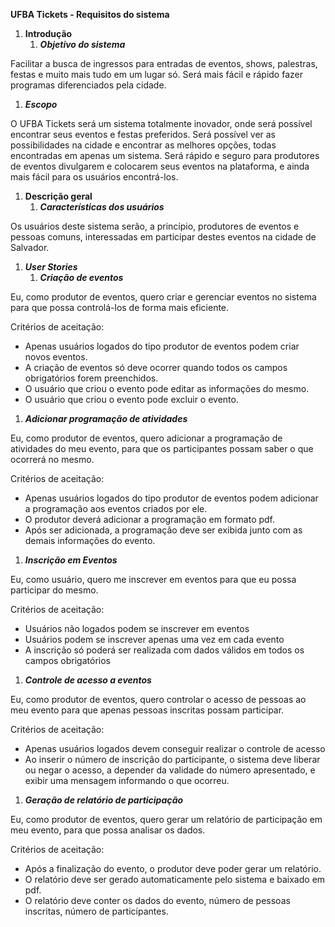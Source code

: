 ﻿**UFBA Tickets - Requisitos do sistema**




1. **Introdução**
   1. ***Objetivo do sistema***

Facilitar a busca de ingressos para entradas de eventos, shows, palestras, festas e muito mais tudo em um lugar só. Será mais fácil e rápido fazer programas diferenciados pela cidade.

1. ***Escopo***

O UFBA Tickets será um sistema totalmente inovador, onde será possível encontrar seus eventos e festas preferidos. Será possível ver as possibilidades na cidade e encontrar as melhores opções, todas encontradas em apenas um sistema. Será rápido e seguro para produtores de eventos divulgarem e colocarem seus eventos na plataforma, e ainda mais fácil para os usuários encontrá-los.



1. **Descrição geral**
   1. ***Características dos usuários***

Os usuários deste sistema serão, a princípio, produtores de eventos e pessoas comuns, interessadas em participar destes eventos na cidade de Salvador.

1. ***User Stories***
   1. ***Criação de eventos***

Eu, como produtor de eventos, quero criar e gerenciar eventos no sistema para que possa controlá-los de forma mais eficiente.

Critérios de aceitação:

- Apenas usuários logados do tipo produtor de eventos podem criar novos eventos.
- A criação de eventos só deve ocorrer quando todos os campos obrigatórios forem preenchidos.
- O usuário que criou o evento pode editar as informações do mesmo.
- O usuário que criou o evento pode excluir o evento.

1. ***Adicionar programação de atividades***

Eu, como produtor de eventos, quero adicionar a programação de atividades do meu evento, para que os participantes possam saber o que ocorrerá no mesmo.

Critérios de aceitação:

- Apenas usuários logados do tipo produtor de eventos podem adicionar a programação aos eventos criados por ele. 
- O produtor deverá adicionar a programação em formato pdf.
- Após ser adicionada, a programação deve ser exibida junto com as demais informações do evento.

1. ***Inscrição em Eventos***

Eu, como usuário, quero me inscrever em eventos para que eu possa participar do mesmo.

Critérios de aceitação:

- Usuários não logados podem se inscrever em eventos
- Usuários podem se inscrever apenas uma vez em cada evento
- A inscrição só poderá ser realizada com dados válidos em todos os campos obrigatórios

1. ***Controle de acesso a eventos***

Eu, como produtor de eventos, quero controlar o acesso de pessoas ao meu evento para que apenas pessoas inscritas possam participar.

Critérios de aceitação:

- Apenas usuários logados devem conseguir realizar o controle de acesso
- Ao inserir o número de inscrição do participante, o sistema deve liberar ou negar o acesso, a depender da validade do número apresentado, e exibir uma mensagem informando o que ocorreu. 

1. ***Geração de relatório de participação***

Eu, como produtor de eventos, quero gerar um relatório de participação em meu evento, para que possa analisar os dados.

Critérios de aceitação:

- Após a finalização do evento, o produtor deve poder gerar um relatório.
- O relatório deve ser gerado automaticamente pelo sistema e baixado em pdf. 
- O relatório deve conter os dados do evento, número de pessoas inscritas, número de participantes. 

